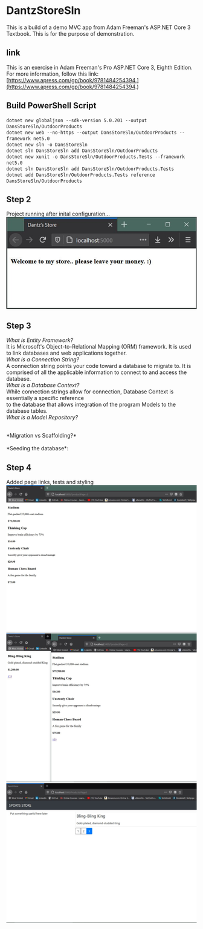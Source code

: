 # DantzStoreSln
This is a build of a demo MVC app from Adam Freeman's ASP.NET Core 3 Textbook. This is for the purpose of demonstration.

## link
This is an exercise in Adam Freeman's Pro ASP.NET Core 3, Eighth Edition. For more information, follow this link:
[https://www.apress.com/gp/book/9781484254394.](https://www.apress.com/gp/book/9781484254394.)

## Build PowerShell Script

    dotnet new globaljson --sdk-version 5.0.201 --output DansStoreSln/OutdoorProducts
    dotnet new web --no-https --output DansStoreSln/OutdoorProducts --framework net5.0
    dotnet new sln -o DansStoreSln
    dotnet sln DansStoreSln add DansStoreSln/OutdoorProducts
    dotnet new xunit -o DansStoreSln/OutdoorProducts.Tests --framework net5.0
    dotnet sln DansStoreSln add DansStoreSln/OutdoorProducts.Tests 
    dotnet add DansStoreSln/OutdoorProducts.Tests reference DansStoreSln/OutdoorProducts
    
## Step 2
Project running after inital configuration... <br>
![img](images/step1_pg128.JPG)

## Step 3
*What is Entity Framework?* <br>
It is Microsoft's Object-to-Relational Mapping (ORM) framework. 
It is used to link databases and web applications together. 
<br>
*What is a Connection String?* <br>
A connection string points your code toward a database to migrate to.
It is comprised of all the applicable information to connect to and access the database.
<br>
*What is a Database Context?* <br>
While connection strings allow for connection, Database Context is essentially a specific reference <br>
to the database that allows integration of the program Models to the database tables.
<br>
*What is a Model Repository?*<br>

<br>
*Migration vs Scaffolding?* <br>

<br>
*Seeding the database*:<br>

## Step 4
Added page links, tests and styling <br>
![img](images/Fig7-5Pg142.JPG)
![img](images/Fig7-7Pg149.JPG)
![img](images/Fig7-9Pg154.JPG)
    
